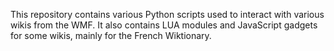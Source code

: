 This repository contains various Python scripts used to interact with various wikis from the WMF.
It also contains LUA modules and JavaScript gadgets for some wikis, mainly for the French Wiktionary.